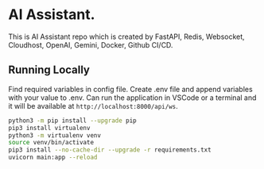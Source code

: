 # AI Assistant.

This is AI Assistant repo which is created by FastAPI, Redis, Websocket, Cloudhost, OpenAI, Gemini, Docker, Github CI/CD.

## Running Locally

Find required variables in config file.
Create .env file and append variables with your value to .env.
Can run the application in VSCode or a terminal and it will be available at `http://localhost:8000/api/ws`.

```bash
python3 -m pip install --upgrade pip
pip3 install virtualenv
python3 -m virtualenv venv
source venv/bin/activate
pip3 install --no-cache-dir --upgrade -r requirements.txt
uvicorn main:app --reload
```
